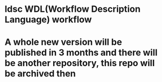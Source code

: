 # ldsc WDL(Workflow Description Language) workflow
# A whole new version will be published in 3 months and there will be another repository, this repo will be archived then
